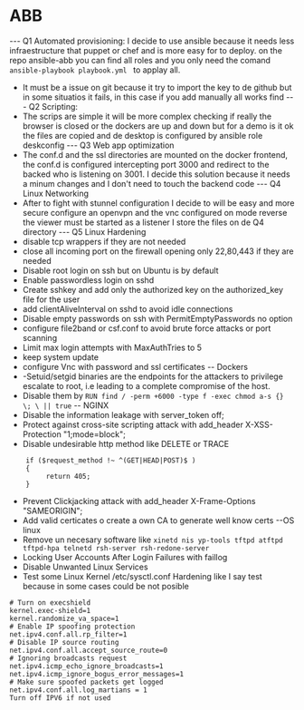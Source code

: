 # ABB
--- Q1 Automated provisioning: I decide to use ansible because it needs less infraestructure that puppet or chef and is more easy for to deploy. on the repo ansible-abb you can find all roles and you only need the comand 
 ```ansible-playbook playbook.yml ```  to applay all.
 * It must be a issue on git because it try to import the key to de github but in some situatios it fails, in this case if you add manually all works find
--- Q2 Scripting:
* The scrips are simple it will be more complex checking if really the browser is closed or the dockers are up and down but for a demo is it ok the files are copied and de desktop is configured by ansible role deskconfig
--- Q3 Web app optimization
* The conf.d and the ssl directories are mounted on the docker frontend, the conf.d is configured intercepting port 3000 and redirect to the backed who is listening on 3001.  I decide this solution because it needs a minum changes and I don't need to touch the backend code 
--- Q4 Linux Networking
* After to fight with stunnel configuration I decide to will be easy and more secure configure an openvpn and the vnc configured on mode reverse the viewer must be started as a listener I store the files on de Q4 directory 
--- Q5 Linux Hardening
* disable tcp wrappers if they are not needed
* close all incoming port on the firewall opening only 22,80,443 if they are needed
* Disable root login on ssh but on Ubuntu is by default
* Enable passwordless login on sshd
* Create sshkey and add only the authorized key on the authorized_key file for the user
* add clientAliveInterval on sshd to avoid idle connections
* Disable empty passwords on ssh with PermitEmptyPasswords no option
* configure file2band or csf.conf to avoid brute force attacks or port scanning
* Limit max login attempts with MaxAuthTries to 5
* keep system update
* configure Vnc with password and ssl certificates
-- Dockers
* -Setuid/setgid binaries are the endpoints for the attackers to privilege escalate to root, i.e leading to a complete compromise of the host.
* Disable them by  ```RUN find / -perm +6000 -type f -exec chmod a-s {} \; \ || true```
-- NGINX
* Disable the information leakage with server_token off;
* Protect against cross-site scripting attack with add_header X-XSS-Protection "1;mode=block";
* Disable undesirable http method like DELETE or TRACE 
```
    if ($request_method !~ ^(GET|HEAD|POST)$ )
    {
         return 405;
    }
 ```
* Prevent Clickjacking attack with   add_header X-Frame-Options "SAMEORIGIN";
* Add valid certicates o create a own CA to generate well know certs
--OS linux
* Remove un necesary software like 
 ```xinetd nis yp-tools tftpd atftpd tftpd-hpa telnetd rsh-server rsh-redone-server```
* Locking User Accounts After Login Failures with faillog
* Disable Unwanted Linux Services
* Test some Linux Kernel /etc/sysctl.conf Hardening like I say test because in some cases could be not posible
```
# Turn on execshield
kernel.exec-shield=1
kernel.randomize_va_space=1
# Enable IP spoofing protection
net.ipv4.conf.all.rp_filter=1
# Disable IP source routing
net.ipv4.conf.all.accept_source_route=0
# Ignoring broadcasts request
net.ipv4.icmp_echo_ignore_broadcasts=1
net.ipv4.icmp_ignore_bogus_error_messages=1
# Make sure spoofed packets get logged
net.ipv4.conf.all.log_martians = 1
Turn off IPV6 if not used
```
